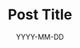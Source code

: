 ---
layout: post
title: "Post Title"
date: YYYY-MM-DD
description: "A brief description of the post"
tags: [tag1, tag2]
toc: true
visibility: public  # Options: public, private, draft
--- 